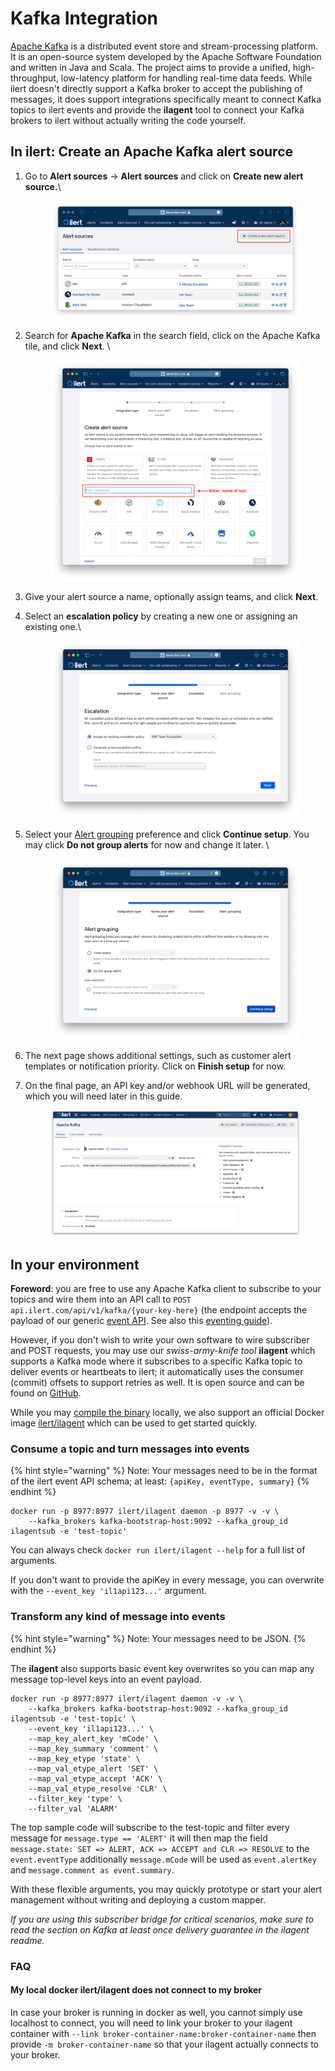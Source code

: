 # Kafka Integration

[Apache Kafka](https://kafka.apache.org/) is a distributed event store and stream-processing platform. It is an open-source system developed by the Apache Software Foundation and written in Java and Scala. The project aims to provide a unified, high-throughput, low-latency platform for handling real-time data feeds. While ilert doesn't directly support a Kafka broker to accept the publishing of messages, it does support integrations specifically meant to connect Kafka topics to ilert events and provide the **ilagent** tool to connect your Kafka brokers to ilert without actually writing the code yourself.

## In ilert: Create an Apache Kafka alert source <a href="#create-alert-source" id="create-alert-source"></a>

1.  Go to **Alert sources** -> **Alert sources** and click on **Create new alert source.**\


    <figure><img src="../../.gitbook/assets/Screenshot 2023-08-28 at 10.21.10.png" alt=""><figcaption></figcaption></figure>
2.  Search for **Apache Kafka** in the search field, click on the Apache Kafka tile, and click **Next**. \


    <figure><img src="../../.gitbook/assets/Screenshot 2023-08-28 at 10.24.23.png" alt=""><figcaption></figcaption></figure>
3. Give your alert source a name, optionally assign teams, and click **Next**.
4.  Select an **escalation policy** by creating a new one or assigning an existing one.\


    <figure><img src="../../.gitbook/assets/Screenshot 2023-08-28 at 11.37.47.png" alt=""><figcaption></figcaption></figure>
5.  Select your [Alert grouping](../../alerting/alert-sources.md#alert-grouping) preference and click **Continue setup**. You may click **Do not group alerts** for now and change it later. \


    <figure><img src="../../.gitbook/assets/Screenshot 2023-08-28 at 11.38.24.png" alt=""><figcaption></figcaption></figure>
6. The next page shows additional settings, such as customer alert templates or notification priority. Click on **Finish setup** for now.
7.  On the final page, an API key and/or webhook URL will be generated, which you will need later in this guide.



    <figure><img src="../../.gitbook/assets/1 (1) (1) (1) (1) (1) (1) (2) (1).png" alt=""><figcaption></figcaption></figure>



## In your environment

**Foreword**: you are free to use any Apache Kafka client to subscribe to your topics and wire them into an API call to `POST api.ilert.com/api/v1/kafka/{your-key-here}` (the endpoint accepts the payload of our generic [event API](https://api.ilert.com/api-docs/#tag/events/post/events). See also this [eventing guide](../../rest-api/api-samples/creating-alerts-through-events.md)).

However, if you don't wish to write your own software to wire subscriber and POST requests, you may use our _swiss-army-knife tool_ **ilagent** which supports a Kafka mode where it subscribes to a specific Kafka topic to deliver events or heartbeats to ilert; it automatically uses the consumer (commit) offsets to support retries as well. It is open source and can be found on [GitHub](https://github.com/iLert/ilagent).

While you may [compile the binary](https://github.com/iLert/ilagent?tab=readme-ov-file#compile-the-binary-from-source) locally, we also support an official Docker image [ilert/ilagent](https://hub.docker.com/r/ilert/ilagent/tags) which can be used to get started quickly.

### Consume a topic and turn messages into events

{% hint style="warning" %}
Note: Your messages need to be in the format of the ilert event API schema; at least: `{apiKey, eventType, summary}`
{% endhint %}

```
docker run -p 8977:8977 ilert/ilagent daemon -p 8977 -v -v \
    --kafka_brokers kafka-bootstrap-host:9092 --kafka_group_id ilagentsub -e 'test-topic'
```

You can always check `docker run ilert/ilagent --help` for a full list of arguments.

If you don't want to provide the apiKey in every message, you can overwrite with the `--event_key 'il1api123...'` argument.

### Transform any kind of message into events

{% hint style="warning" %}
Note: Your messages need to be JSON.
{% endhint %}

The **ilagent** also supports basic event key overwrites so you can map any message top-level keys into an event payload.

```
docker run -p 8977:8977 ilert/ilagent daemon -v -v \
    --kafka_brokers kafka-bootstrap-host:9092 --kafka_group_id ilagentsub -e 'test-topic' \
    --event_key 'il1api123...' \
    --map_key_alert_key 'mCode' \
    --map_key_summary 'comment' \
    --map_key_etype 'state' \
    --map_val_etype_alert 'SET' \
    --map_val_etype_accept 'ACK' \
    --map_val_etype_resolve 'CLR' \
    --filter_key 'type' \
    --filter_val 'ALARM'
```

The top sample code will subscribe to the test-topic and filter every message for `message.type == 'ALERT'` it will then map the field `message.state: SET => ALERT, ACK => ACCEPT and CLR => RESOLVE` to the `event.eventType` additionally `message.mCode` will be used as `event.alertKey` and `message.comment as event.summary`.&#x20;

With these flexible arguments, you may quickly prototype or start your alert management without writing and deploying a custom mapper.

_If you are using this subscriber bridge for critical scenarios, make sure to read the section on Kafka at least once delivery guarantee in the ilagent readme._

### FAQ

#### My local docker ilert/ilagent does not connect to my broker

In case your broker is running in docker as well, you cannot simply use localhost to connect, you will need to link your broker to your ilagent container with `--link broker-container-name:broker-container-name` then provide `-m broker-container-name` so that your ilagent actually connects to your broker.

